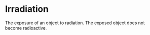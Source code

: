 # lrradiation
The exposure of an object to radiation. The exposed object does not become radioactive.